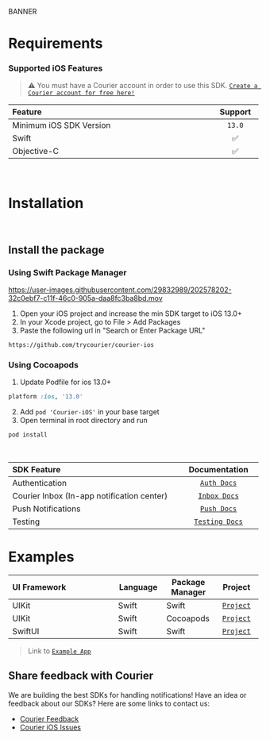 BANNER

# Requirements

### **Supported iOS Features**

> ⚠️ You must have a Courier account in order to use this SDK. [`Create a Courier account for free here!`](https://app.courier.com/signup)

<table>
    <thead>
        <tr>
            <th width="900px" align="left">Feature</th>
            <th width="100px" align="center">Support</th>
        </tr>
    </thead>
    <tbody>
        <tr width="600px">
            <td align="left">Minimum iOS SDK Version</td>
            <td align="center">
                <code>13.0</code>
            </td>
        </tr>
        <tr width="600px">
            <td align="left">Swift</td>
            <td align="center">✅</td>
        </tr>
        <tr width="600px">
            <td align="left">Objective-C</td>
            <td align="center">✅</td>
        </tr>
    </tbody>
</table>

&emsp;

# Installation

&emsp;

## **Install the package**
### Using Swift Package Manager

https://user-images.githubusercontent.com/29832989/202578202-32c0ebf7-c11f-46c0-905a-daa8fc3ba8bd.mov

1. Open your iOS project and increase the min SDK target to iOS 13.0+
2. In your Xcode project, go to File > Add Packages
3. Paste the following url in "Search or Enter Package URL"

```
https://github.com/trycourier/courier-ios
```

### Using Cocoapods
1. Update Podfile for ios 13.0+
```ruby
platform :ios, '13.0'
```
2. Add `pod 'Courier-iOS'` in your base target
3. Open terminal in root directory and run
```sh
pod install
```
&emsp;

<table>
    <thead>
        <tr>
            <th width="800px" align="left">SDK Feature</th>
            <th width="200px" align="center">Documentation</th>
        </tr>
    </thead>
    <tbody>
        <tr width="600px">
            <td align="left">Authentication</td>
            <td align="center">
                <a href="https://github.com/trycourier/courier-ios/blob/feature/inbox-docs/Docs/Authentication.md">
                    <code>Auth Docs</code>
                </a>
            </td>
        </tr>
        <tr width="600px">
            <td align="left">Courier Inbox (In-app notification center)</td>
            <td align="center">
                <a href="https://github.com/trycourier/courier-ios/blob/feature/inbox-docs/Docs/Inbox.md">
                    <code>Inbox Docs</code>
                </a>
            </td>
        </tr>
        <tr width="600px">
            <td align="left">Push Notifications</td>
            <td align="center">
                <a href="https://github.com/trycourier/courier-ios/blob/feature/inbox-docs/Docs/PushNotifications.md">
                    <code>Push Docs</code>
                </a>
            </td>
        </tr>
        <tr width="600px">
            <td align="left">Testing</td>
            <td align="center">
                <a href="https://github.com/trycourier/courier-ios/blob/feature/inbox-docs/Docs/Testing.md">
                    <code>Testing Docs</code>
                </a>
            </td>
        </tr>
    </tbody>
</table>

# Examples

<table>
    <thead>
        <tr>
            <th width="750px" align="left">UI Framework</th>
            <th width="100px" align="center">Language</th>
            <th width="100px" align="center">Package Manager</th>
            <th width="150px" align="center">Project</th>
        </tr>
    </thead>
    <tbody>
        <tr width="600px">
            <td align="left">UIKit</td>
            <td>Swift</td>
            <td>Swift</td>
            <td align="center">
                <a href="https://github.com/trycourier/courier-ios/tree/feature/inbox-docs/Example">
                    <code>Project</code>
                </a>
            </td>
        </tr>
        <tr width="600px">
            <td align="left">UIKit</td>
            <td>Swift</td>
            <td>Cocoapods</td>
            <td align="center">
                <a href="https://github.com/trycourier/courier-ios/tree/feature/inbox-docs/Pod-Example">
                    <code>Project</code>
                </a>
            </td>
        </tr>
        <tr width="600px">
            <td align="left">SwiftUI</td>
            <td>Swift</td>
            <td>Swift</td>
            <td align="center">
                <a href="https://github.com/trycourier/courier-ios/tree/feature/inbox-docs/SwiftUI-Example">
                    <code>Project</code>
                </a>
            </td>
        </tr>
    </tbody>
</table>

>
> Link to [`Example App`](https://github.com/trycourier/courier-ios/tree/master/Example)
>

## **Share feedback with Courier**

We are building the best SDKs for handling notifications! Have an idea or feedback about our SDKs? Here are some links to contact us:

- [Courier Feedback](https://feedback.courier.com/)
- [Courier iOS Issues](https://github.com/trycourier/courier-ios/issues)
